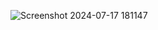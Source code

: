 ![Screenshot 2024-07-17 181147](https://github.com/user-attachments/assets/d69f8a0c-996c-4e0e-931d-4fcd3cd3fabb)
